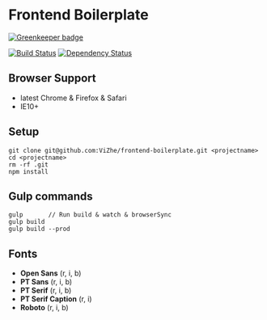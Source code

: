 
# Frontend Boilerplate

[![Greenkeeper badge](https://badges.greenkeeper.io/ViZhe/frontend-boilerplate.svg)](https://greenkeeper.io/)

[![Build Status](https://travis-ci.org/ViZhe/frontend-boilerplate.svg?branch=master)](https://travis-ci.org/ViZhe/frontend-boilerplate)
[![Dependency Status](https://david-dm.org/ViZhe/frontend-boilerplate/dev-status.svg)](https://david-dm.org/ViZhe/frontend-boilerplate#info=devDependencies)


## Browser Support
* latest Chrome & Firefox & Safari
* IE10+


## Setup
```
git clone git@github.com:ViZhe/frontend-boilerplate.git <projectname>
cd <projectname>
rm -rf .git
npm install
```


## Gulp commands
```
gulp       // Run build & watch & browserSync
gulp build
gulp build --prod
```


## Fonts
* **Open Sans** (r, i, b)
* **PT Sans** (r, i, b)
* **PT Serif** (r, i, b)
* **PT Serif Caption** (r, i)
* **Roboto** (r, i, b)
